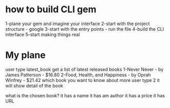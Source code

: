 # how to build CLI gem
1-plane your gem and imagine your interface
2-start with the project structure - google
3-start with the entry points - run the file
4-build the CLI interface
5-start making things real

# My plane
user type latest_book
get a list of latest released books
1-Never Never - by James Patterson - $16.80
2-Food, Health, and Happiness - by Oprah Winfrey - $21.42
which book you want to know about more
user type 2
it will show detail of the book


what is the chosen book?
it has a name
it has am author
it has a price
it has URL
